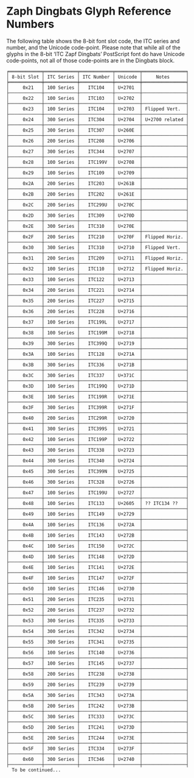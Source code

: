 Zaph Dingbats Glyph Reference Numbers
=====================================

The following table shows the 8-bit font slot code, the ITC series and number,
and the Unicode code-point. Please note that while all of the glyphs in the
8-bit ‘ITC Zapf Dingbats’ PostScript font do have Unicode code-points, not all
of those code-points are in the Dingbats block.

    ╒════════════╤════════════╤════════════╤═════════╤════════════════╕
    │ 8-bit Slot │ ITC Series │ ITC Number │ Unicode │     Notes      │
    ╞════════════╪════════════╪════════════╪═════════╪════════════════╡
    │     0x21   │ 100 Series │   ITC104   │ U+2701  │                │
    ├────────────┼────────────┼────────────┼─────────┼────────────────┤
    │     0x22   │ 100 Series │   ITC103   │ U+2702  │                │
    ├────────────┼────────────┼────────────┼─────────┼────────────────┤
    │     0x23   │ 100 Series │   ITC104   │ U+2703  │ Flipped Vert.  │
    ├────────────┼────────────┼────────────┼─────────┼────────────────┤
    │     0x24   │ 300 Series │   ITC304   │ U+2704  │ U+2700 related │
    ├────────────┼────────────┼────────────┼─────────┼────────────────┤
    │     0x25   │ 300 Series │   ITC307   │ U+260E  │                │
    ├────────────┼────────────┼────────────┼─────────┼────────────────┤
    │     0x26   │ 200 Series │   ITC208   │ U+2706  │                │
    ├────────────┼────────────┼────────────┼─────────┼────────────────┤
    │     0x27   │ 300 Series │   ITC344   │ U+2707  │                │
    ├────────────┼────────────┼────────────┼─────────┼────────────────┤
    │     0x28   │ 100 Series │   ITC199V  │ U+2708  │                │
    ├────────────┼────────────┼────────────┼─────────┼────────────────┤
    │     0x29   │ 100 Series │   ITC109   │ U+2709  │                │
    ├────────────┼────────────┼────────────┼─────────┼────────────────┤
    │     0x2A   │ 200 Series │   ITC203   │ U+261B  │                │
    ├────────────┼────────────┼────────────┼─────────┼────────────────┤
    │     0x2B   │ 200 Series │   ITC202   │ U+261E  │                │
    ├────────────┼────────────┼────────────┼─────────┼────────────────┤
    │     0x2C   │ 200 Series │   ITC299U  │ U+270C  │                │
    ├────────────┼────────────┼────────────┼─────────┼────────────────┤
    │     0x2D   │ 300 Series │   ITC309   │ U+270D  │                │
    ├────────────┼────────────┼────────────┼─────────┼────────────────┤
    │     0x2E   │ 300 Series │   ITC310   │ U+270E  │                │
    ├────────────┼────────────┼────────────┼─────────┼────────────────┤
    │     0x2F   │ 200 Series │   ITC210   │ U+270F  │ Flipped Horiz. │
    ├────────────┼────────────┼────────────┼─────────┼────────────────┤
    │     0x30   │ 300 Series │   ITC310   │ U+2710  │ Flipped Vert.  │
    ├────────────┼────────────┼────────────┼─────────┼────────────────┤
    │     0x31   │ 200 Series │   ITC209   │ U+2711  │ Flipped Horiz. │
    ├────────────┼────────────┼────────────┼─────────┼────────────────┤
    │     0x32   │ 100 Series │   ITC110   │ U+2712  │ Flipped Horiz. │
    ├────────────┼────────────┼────────────┼─────────┼────────────────┤
    │     0x33   │ 100 Series │   ITC122   │ U+2713  │                │
    ├────────────┼────────────┼────────────┼─────────┼────────────────┤
    │     0x34   │ 200 Series │   ITC221   │ U+2714  │                │
    ├────────────┼────────────┼────────────┼─────────┼────────────────┤
    │     0x35   │ 200 Series │   ITC227   │ U+2715  │                │
    ├────────────┼────────────┼────────────┼─────────┼────────────────┤
    │     0x36   │ 200 Series │   ITC228   │ U+2716  │                │
    ├────────────┼────────────┼────────────┼─────────┼────────────────┤
    │     0x37   │ 100 Series │   ITC199L  │ U+2717  │                │
    ├────────────┼────────────┼────────────┼─────────┼────────────────┤
    │     0x38   │ 100 Series │   ITC199M  │ U+2718  │                │
    ├────────────┼────────────┼────────────┼─────────┼────────────────┤
    │     0x39   │ 300 Series │   ITC399Q  │ U+2719  │                │
    ├────────────┼────────────┼────────────┼─────────┼────────────────┤
    │     0x3A   │ 100 Series │   ITC128   │ U+271A  │                │
    ├────────────┼────────────┼────────────┼─────────┼────────────────┤
    │     0x3B   │ 300 Series │   ITC336   │ U+271B  │                │
    ├────────────┼────────────┼────────────┼─────────┼────────────────┤
    │     0x3C   │ 300 Series │   ITC337   │ U+371C  │                │
    ├────────────┼────────────┼────────────┼─────────┼────────────────┤
    │     0x3D   │ 100 Series │   ITC199Q  │ U+271D  │                │
    ├────────────┼────────────┼────────────┼─────────┼────────────────┤
    │     0x3E   │ 100 Series │   ITC199R  │ U+271E  │                │
    ├────────────┼────────────┼────────────┼─────────┼────────────────┤
    │     0x3F   │ 300 Series │   ITC399R  │ U+271F  │                │
    ├────────────┼────────────┼────────────┼─────────┼────────────────┤
    │     0x40   │ 200 Series │   ITC299R  │ U+2720  │                │
    ├────────────┼────────────┼────────────┼─────────┼────────────────┤
    │     0x41   │ 300 Series │   ITC399S  │ U+2721  │                │
    ├────────────┼────────────┼────────────┼─────────┼────────────────┤
    │     0x42   │ 100 Series │   ITC199P  │ U+2722  │                │
    ├────────────┼────────────┼────────────┼─────────┼────────────────┤
    │     0x43   │ 300 Series │   ITC338   │ U+2723  │                │
    ├────────────┼────────────┼────────────┼─────────┼────────────────┤
    │     0x44   │ 300 Series │   ITC340   │ U+2724  │                │
    ├────────────┼────────────┼────────────┼─────────┼────────────────┤
    │     0x45   │ 300 Series │   ITC399N  │ U+2725  │                │
    ├────────────┼────────────┼────────────┼─────────┼────────────────┤
    │     0x46   │ 300 Series │   ITC328   │ U+2726  │                │
    ├────────────┼────────────┼────────────┼─────────┼────────────────┤
    │     0x47   │ 100 Series │   ITC199U  │ U+2727  │                │
    ├────────────┼────────────┼────────────┼─────────┼────────────────┤
    │     0x48   │ 100 Series │   ITC133   │ U+2605  │ ?? ITC134 ??   │
    ├────────────┼────────────┼────────────┼─────────┼────────────────┤
    │     0x49   │ 100 Series │   ITC149   │ U+2729  │                │
    ├────────────┼────────────┼────────────┼─────────┼────────────────┤
    │     0x4A   │ 100 Series │   ITC136   │ U+272A  │                │
    ├────────────┼────────────┼────────────┼─────────┼────────────────┤
    │     0x4B   │ 100 Series │   ITC143   │ U+272B  │                │
    ├────────────┼────────────┼────────────┼─────────┼────────────────┤
    │     0x4C   │ 100 Series │   ITC150   │ U+272C  │                │
    ├────────────┼────────────┼────────────┼─────────┼────────────────┤
    │     0x4D   │ 100 Series │   ITC148   │ U+272D  │                │
    ├────────────┼────────────┼────────────┼─────────┼────────────────┤
    │     0x4E   │ 100 Series │   ITC141   │ U+272E  │                │
    ├────────────┼────────────┼────────────┼─────────┼────────────────┤
    │     0x4F   │ 100 Series │   ITC147   │ U+272F  │                │
    ├────────────┼────────────┼────────────┼─────────┼────────────────┤
    │     0x50   │ 100 Series │   ITC146   │ U+2730  │                │
    ├────────────┼────────────┼────────────┼─────────┼────────────────┤
    │     0x51   │ 200 Series │   ITC235   │ U+2731  │                │
    ├────────────┼────────────┼────────────┼─────────┼────────────────┤
    │     0x52   │ 200 Series │   ITC237   │ U+2732  │                │
    ├────────────┼────────────┼────────────┼─────────┼────────────────┤
    │     0x53   │ 300 Series │   ITC335   │ U+2733  │                │
    ├────────────┼────────────┼────────────┼─────────┼────────────────┤
    │     0x54   │ 300 Series │   ITC342   │ U+2734  │                │
    ├────────────┼────────────┼────────────┼─────────┼────────────────┤
    │     0x55   │ 300 Series │   ITC341   │ U+2735  │                │
    ├────────────┼────────────┼────────────┼─────────┼────────────────┤
    │     0x56   │ 100 Series │   ITC140   │ U+2736  │                │
    ├────────────┼────────────┼────────────┼─────────┼────────────────┤
    │     0x57   │ 100 Series │   ITC145   │ U+2737  │                │
    ├────────────┼────────────┼────────────┼─────────┼────────────────┤
    │     0x58   │ 200 Series │   ITC238   │ U+2738  │                │
    ├────────────┼────────────┼────────────┼─────────┼────────────────┤
    │     0x59   │ 200 Series │   ITC239   │ U+2739  │                │
    ├────────────┼────────────┼────────────┼─────────┼────────────────┤
    │     0x5A   │ 300 Series │   ITC343   │ U+273A  │                │
    ├────────────┼────────────┼────────────┼─────────┼────────────────┤
    │     0x5B   │ 200 Series │   ITC242   │ U+273B  │                │
    ├────────────┼────────────┼────────────┼─────────┼────────────────┤
    │     0x5C   │ 300 Series │   ITC333   │ U+273C  │                │
    ├────────────┼────────────┼────────────┼─────────┼────────────────┤
    │     0x5D   │ 200 Series │   ITC241   │ U+273D  │                │
    ├────────────┼────────────┼────────────┼─────────┼────────────────┤
    │     0x5E   │ 200 Series │   ITC244   │ U+273E  │                │
    ├────────────┼────────────┼────────────┼─────────┼────────────────┤
    │     0x5F   │ 300 Series │   ITC334   │ U+273F  │                │
    ├────────────┼────────────┼────────────┼─────────┼────────────────┤
    │     0x60   │ 300 Series │   ITC346   │ U+2740  │                │
    ├────────────┼────────────┼────────────┼─────────┼────────────────┤
      To be continued... 



